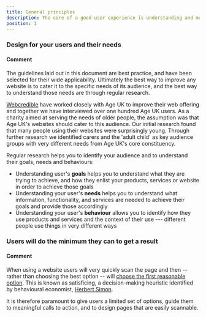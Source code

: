 ```yaml
---
title: General principles
description: The core of a good user experience is understanding and meeting your customers' needs.
position: 1
---
```


### Design for your users and their needs

#### Comment

The guidelines laid out in this document are best practice, and have
been selected for their wide applicability. Ultimately the best way to
improve any website is to cater it to the specific needs of its
audience, and the best way to understand those needs are through regular
research.

[Webcredible](https://www.webcredible.com/) have worked
closely with Age UK to improve their web offering and together we have
interviewed over one hundred Age UK users. As a charity aimed at serving
the needs of older people, the assumption was that Age UK's websites
should cater to this audience. Our initial research found that many
people using their websites were surprisingly young. Through further
research we identified carers and the 'adult child' as key audience
groups with very different needs from Age UK's core constituency.

Regular research helps you to identify your audience and to understand
their goals, needs and behaviours:

- Understanding user's **goals** helps you to understand what they are trying to achieve, and how they enlist your products, services or website in order to achieve those goals
- Understanding your user's **needs** helps you to understand what information, functionality, and services are needed to achieve their goals and provide those accordingly
- Understanding your user's **behaviour** allows you to identify how they use products and services and the context of their use --- different people use things in very different ways

### Users will do the minimum they can to get a result

#### Comment

When using a website users will very quickly scan the page and then --
rather than choosing the best option -- will [choose the first
reasonable option](http://www.sensible.com/chapter.html).
This is known as satisficing, a decision-making heuristic identified by
behavioural economist, [Herbert
Simon](http://www.economist.com/node/13350892).

It is therefore paramount to give users a limited set of options, guide
them to meaningful calls to action, and to design pages that are easily
scannable.
